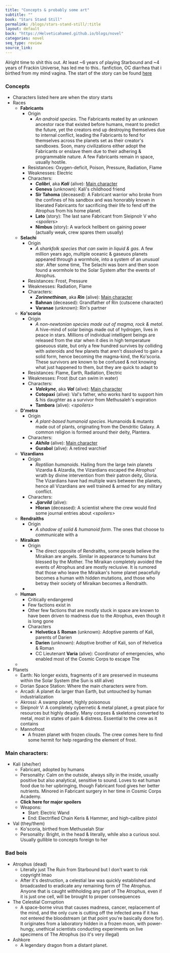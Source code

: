 ```yaml
---
title: "Concepts & probably some art"
subtitle: ""
book: "Stars Stand Still"
permalink: /blogs/stars-stand-still/:title
layout: default
back: "https://Helveticahamed.github.io/blogs/novel"
categories: novel
seq_type: review
source_link: 
---
```


Alright time to shit this out. At least ~6 years of playing Starbound and ~4 years of Frackin Universe, has led me to this.. fanfiction, OC diarrhea that i birthed from my mind vagina. The start of the story can be found [here](https://arialhamed.github.io/blogs/stars-stand-still/001-dawn-of-the-nine)

### Concepts
- Characters listed here are when the story starts
- Races
    - **Fabricants**
        - Origin
            - _An android species_. The Fabricants reated by an unknown ancestor race that existed before humans, meant to predict the future, yet the creators end up destroying themselves due to internal conflict, leading the Fabricants to fend for themselves across the planets set as their creator's sandboxes. Soon, many civilizations either adopt the Fabricants or enslave them due to their adhering & programmable nature. A few Fabricants remain in space, usually hostile. 
        - Resistances: Oxygen-deficit, Poison, Pressure, Radiation, Flame
        - Weaknesses: Electric
        - Characters:
            - **_Calibri_**, aka **_Kali_** (alive): [Main character](#main-characters)
            - **Geneva** (unknown): Kali's childhood friend
            - **Sir Tahoma** (deceased): A Fabricant warrior who broke from the confines of his sandbox and was honorably known in liberated Fabricants for sacrificing their life to fend off the Atrophus from his home planet.
            - **Lato** (story): The last sane Fabricant from Sleipnolr V who <span onclick="this.innerHTML = 'gives the crew a Core of Ascension after telling them the tale of Sir Tahoma. She then dies, which triggers the planet to self-destruct'"><em>&lt;spoilers&gt;</em></span>
            - **Nimbus** (story): A warlock hellbent on gaining power (actually weak, crew spares them usually)
    - **Selachi**
        - Origin
            - _A sharkfolk species that can swim in liquid & gas_. A few million years ago, multiple oceanic & gaseuos planets appeared through a wormhole, into a system of an _unusual star_. After some time, The Selachi was born and then soon found a wormhole to the Solar System after the events of Atrophus. 
        - Resistances: Frost, Pressure
        - Weaknesses: Radiation, Flame
        - Characters:
            - **_Zorinnethinan_**, aka **_Rin_** (alive): [Main character](#main-characters)
            - **Bahnan** (deceased): Grandfather of Rin (cutscene character)
            - **Varanae** (unknown): Rin's partner
    - **Ko'scoria**
        - Origin
            - _A non-newtonian species made out of magma, rock & metal_. A hive-mind of solar beings made out of hydrogen, lives in peace in stars. Millions of individual intelligent beings are released from the star when it dies in high temperature gaseuous state, but only a few hundred survives by colliding with asteroids and few planets that aren't dissolved to gain a solid form, hence becoming the magma-kind, the Ko'scoria. These survivors are known to be confused & not knowing what just happened to them, but they are quick to adapt to
        - Resistances: Flame, Earth, Radiation, Electric
        - Weaknesses: Frost (but can swim in water)
        - Characters:
            - **_Valekyne_**, aka **_Val_** (alive): [Main character](#main-characters)
            - **Cotopaxi** (alive): Val's father, who works hard to support him & his daughter as a survivor from Methusaleh's expiration
            - **Tambora** (alive): <span onclick="this.innerHTML='Val\'s lover who then turns into a villain due to The Celestial Corruption'"><em>&lt;spoilers&gt;</em></span>
    - **D'metra**
        - Origin
            - _A plant-based humanoid species_. Humanoids & mutants made out of plants, originating from the Dendritic Galaxy. A common religion is formed around their deity, Plantera. 
        - Characters:
            - **_Akhila_** (alive): [Main character](#main-characters)
            - **Gurabol** (alive): A retired warchief
    - **Vizardians**
        - Origin
            - _Reptilian humanoids_. Hailing from the large twin planets Vizardia & Alzardia, the Vizardians escaped the Atrophus' wrath by divine intervention from their patron deity, Gloria. The Vizardians have had multiple wars between the planets, hence all Vizardians are well trained & armed for any military conflict. 
        - Characters:
            - **_Jjarvild_** (alive):
            - **Hloran** (deceased): A scientist where the crew would find some journal entries about <span onclick="this.innerHTML='their involvement with accidentally creating The Celestial Corruption'"><em>&lt;spoilers&gt;</em></span>
    - **Rendraiths**
        - Origin
            - _A shadow of solid & humanoid form_. The ones that choose to communicate with a 
    - **Miraikan**
        - Origin
            - The direct opposite of Rendraiths, some people believe the Miraikan are angels. Similar in appearance to humans but blessed by the Mother. The Miraikan completely avoided the events of Atrophus and are mostly reclusive. It is rumored that those who leave the Miraikan's home planet peacefully becomes a human with hidden mutations, and those who betray their society of Miraikan becomes a Rendraith.
        - 
    - **Human**
        - Critically endangered
        - Few factions exist in 
        - Other few factions that are mostly stuck in space are known to have been driven to madness due to the Atrophus, even though it is long gone
        - Characters
            - **Helvetica** & **Roman** (unknown): Adoptive parents of Kali, parents of Darien
            - **Darien** (unknown): Adoptive brother of Kali, son of Helvetica & Roman
            - CC Lieutenant **Varia** (alive): Coordinator of emergencies, who enabled most of the Cosmic Corps to escape The 
    - 
- Planets
    - Earth: No longer exists, fragments of it are preserved in museums within the Solar System (the Sun is still alive)
    - Dorian Space Station: Where the main characters were from.
    - Arcadi: A planet 4x larger than Earth, but untouched by human industrialization 
    - Akrossi: A swamp planet, highly poisonous
    - Sleipnolr V: A completely cybernetic & metal planet, a great place for resources but highly deadly. Many corpses & skeletons converted to metal, most in states of pain & distress. Essential to the crew as it contains 
    - Mannofrost
        - A frozen planet with frozen clouds. The crew comes here to find some hermit for help regarding the element of frost.
### Main characters:
- Kali (she/her)
    - Fabricant, adopted by humans
    - Personality: Calm on the outside, always silly in the inside, usually positive but also analytical, sensitive to sound. Loves to eat human food due to her upbringing, though Fabricant food gives her better nutrients. Minored in Fabricant surgery in her time in Cosmic Corps Academy. 
    - <span onclick="this.innerHTML='Kali is actually a human with a Fabricant body, and Helvetica & Roman are actually her biological human parents. She does not remember this at all and believes all her life that she was adopted as a Fabricant. She was killed by cult members of Gigas as a child, but the spirit of Tahoma intervened and was able to save her soul & placed it into her eyes, which are now the only biological part of her. He gives the eyes the body that he has. <br><br>She finds this out way later into the story when Tahoma talks to her and obviously goes through an arc about it, involving feelings of anxiety, suicide, self-harm, regret and more. In the end, she finds herself in Tahoma\'s form of pure power to fight the Manifest of Celestial Corruption'"><b>Click here for major spoilers</b></span>
    - Weapons:
        - Start: Electric Wand
        - End: Electrified Chain Keris & Hammer, and high-calibre pistol
- Val (they/them)
    - Ko'scoria, birthed from Methuselah Star
    - Personality: Bright, in the head & literally, while also a curious soul. Usually gullible to concepts foreign to her
### Bad bois
- Atrophus (dead)
    - Literally just The Ruin from Starbound but I don't want to risk copyright lmao
    - After it's destruction, a celestial law was quickly established and broadcasted to eradicate any remaining form of The Atrophus. Anyone that is caught withholding any part of The Atrophus, even if it is just one cell, will be brought to proper consequences
- The Celestial Corruption
    - A space-borne virus that causes madness, cancer, replacement of the mind, and the only cure is cutting off the infected area if it has not entered the bloodstream (at that point you're basically done for). It originates from a laboratory hidden in a frozen moon, with power-hungy, unethical scientists conducting experiments on live specimens of The Atrophus (so it's very illegal)
- Ashkore
    - A legendary dragon from a distant planet. 